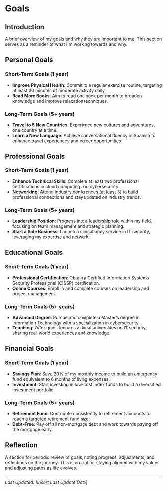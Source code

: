 # Goals

## Introduction
A brief overview of my goals and why they are important to me. This section serves as a reminder of what I'm working towards and why.

## Personal Goals
### Short-Term Goals (1 year)
- **Improve Physical Health**: Commit to a regular exercise routine, targeting at least 30 minutes of moderate activity daily.
- **Read More Books**: Aim to read one book per month to broaden knowledge and improve relaxation techniques.

### Long-Term Goals (5+ years)
- **Travel to 5 New Countries**: Experience new cultures and adventures, one country at a time.
- **Learn a New Language**: Achieve conversational fluency in Spanish to enhance travel experiences and career opportunities.

## Professional Goals
### Short-Term Goals (1 year)
- **Enhance Technical Skills**: Complete at least two professional certifications in cloud computing and cybersecurity.
- **Networking**: Attend industry conferences (at least 3) to build professional connections and stay updated on industry trends.

### Long-Term Goals (5+ years)
- **Leadership Position**: Progress into a leadership role within my field, focusing on team management and strategic planning.
- **Start a Side Business**: Launch a consultancy service in IT security, leveraging my expertise and network.

## Educational Goals
### Short-Term Goals (1 year)
- **Professional Certification**: Obtain a Certified Information Systems Security Professional (CISSP) certification.
- **Online Courses**: Enroll in and complete courses on leadership and project management.

### Long-Term Goals (5+ years)
- **Advanced Degree**: Pursue and complete a Master’s degree in Information Technology with a specialization in cybersecurity.
- **Teaching**: Offer guest lectures at local universities on IT security, sharing real-world experiences and knowledge.

## Financial Goals
### Short-Term Goals (1 year)
- **Savings Plan**: Save 20% of my monthly income to build an emergency fund equivalent to 6 months of living expenses.
- **Investment**: Start investing in low-cost index funds to build a diversified investment portfolio.

### Long-Term Goals (5+ years)
- **Retirement Fund**: Contribute consistently to retirement accounts to reach a targeted retirement fund size.
- **Debt-Free**: Pay off all non-mortgage debt and work towards paying off the mortgage early.

## Reflection
A section for periodic review of goals, noting progress, adjustments, and reflections on the journey. This is crucial for staying aligned with my values and adjusting paths as life evolves.

---

*Last Updated: [Insert Last Update Date]*
